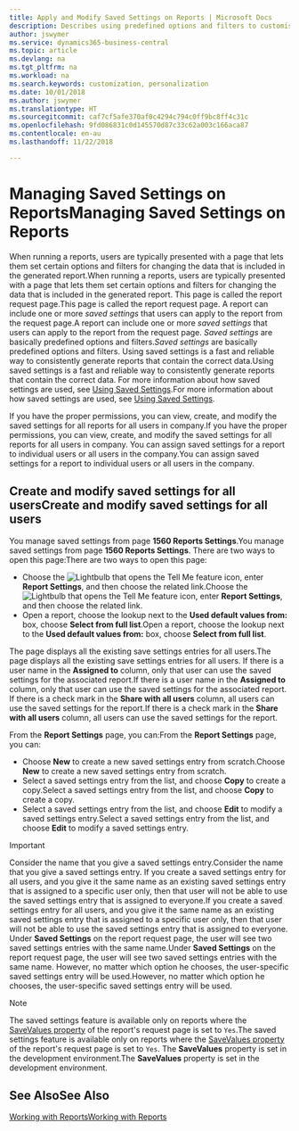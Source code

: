 ```yaml
---
title: Apply and Modify Saved Settings on Reports | Microsoft Docs
description: Describes using predefined options and filters to customise a report, and to generate the correct data.
author: jswymer
ms.service: dynamics365-business-central
ms.topic: article
ms.devlang: na
ms.tgt_pltfrm: na
ms.workload: na
ms.search.keywords: customization, personalization
ms.date: 10/01/2018
ms.author: jswymer
ms.translationtype: HT
ms.sourcegitcommit: caf7cf5afe370af0c4294c794c0ff9bc8ff4c31c
ms.openlocfilehash: 9fd086831c0d145570d87c33c62a003c166aca87
ms.contentlocale: en-au
ms.lasthandoff: 11/22/2018

---
```

# <a name="managing-saved-settings-on-reports"></a><span data-ttu-id="20c90-103">Managing Saved Settings on Reports</span><span class="sxs-lookup"><span data-stu-id="20c90-103">Managing Saved Settings on Reports</span></span>
<span data-ttu-id="20c90-104">When running a reports, users are typically presented with a page that lets them set certain options and filters for changing the data that is included in the generated report.</span><span class="sxs-lookup"><span data-stu-id="20c90-104">When running a reports, users are typically presented with a page that lets them set certain options and filters for changing the data that is included in the generated report.</span></span> <span data-ttu-id="20c90-105">This page is called the report request page.</span><span class="sxs-lookup"><span data-stu-id="20c90-105">This page is called the report request page.</span></span> <span data-ttu-id="20c90-106">A report can include one or more *saved settings* that users can apply to the report from the request page.</span><span class="sxs-lookup"><span data-stu-id="20c90-106">A report can include one or more *saved settings* that users can apply to the report from the request page.</span></span> <span data-ttu-id="20c90-107">*Saved settings* are basically predefined options and filters.</span><span class="sxs-lookup"><span data-stu-id="20c90-107">*Saved settings* are basically predefined options and filters.</span></span> <span data-ttu-id="20c90-108">Using saved settings is a fast and reliable way to consistently generate reports that contain the correct data.</span><span class="sxs-lookup"><span data-stu-id="20c90-108">Using saved settings is a fast and reliable way to consistently generate reports that contain the correct data.</span></span> <span data-ttu-id="20c90-109">For more information about how saved settings are used, see [Using Saved Settings](ui-work-report.md#SavedSettings).</span><span class="sxs-lookup"><span data-stu-id="20c90-109">For more information about how saved settings are used, see [Using Saved Settings](ui-work-report.md#SavedSettings).</span></span>

<span data-ttu-id="20c90-110">If you have the proper permissions, you can view, create, and modify the saved settings for all reports for all users in company.</span><span class="sxs-lookup"><span data-stu-id="20c90-110">If you have the proper permissions, you can view, create, and modify the saved settings for all reports for all users in company.</span></span> <span data-ttu-id="20c90-111">You can assign saved settings for a report to individual users or all users in the company.</span><span class="sxs-lookup"><span data-stu-id="20c90-111">You can assign saved settings for a report to individual users or all users in the company.</span></span>

<!-- 
## Apply saved settings to a report
1. Open the report.

   The report request page appears.    
2. In the **Saved Settings** section of the page, set the **Name** field  to the saved settings that you want to use.

   The **Saved Settings** section only appears if the report has been run before or if there are existing saved settings entries. The saved settings entry called **Last used options and filters** is always available. These settings are the option and filter values that were used the last time you ran the report.

-->

## <a name="create-and-modify-saved-settings-for-all-users"></a><span data-ttu-id="20c90-112">Create and modify saved settings for all users</span><span class="sxs-lookup"><span data-stu-id="20c90-112">Create and modify saved settings for all users</span></span>
<span data-ttu-id="20c90-113">You manage saved settings from page **1560 Reports Settings**.</span><span class="sxs-lookup"><span data-stu-id="20c90-113">You manage saved settings from page **1560 Reports Settings**.</span></span> <span data-ttu-id="20c90-114">There are two ways to open this page:</span><span class="sxs-lookup"><span data-stu-id="20c90-114">There are two ways to open this page:</span></span>
-   <span data-ttu-id="20c90-115">Choose the ![Lightbulb that opens the Tell Me feature](media/ui-search/search_small.png "Tell me what you want to do") icon, enter **Report Settings**, and then choose the related link.</span><span class="sxs-lookup"><span data-stu-id="20c90-115">Choose the ![Lightbulb that opens the Tell Me feature](media/ui-search/search_small.png "Tell me what you want to do") icon, enter **Report Settings**, and then choose the related link.</span></span>
-   <span data-ttu-id="20c90-116">Open a report, choose the lookup next to the **Used default values from:** box, choose **Select from full list**.</span><span class="sxs-lookup"><span data-stu-id="20c90-116">Open a report, choose the lookup next to the **Used default values from:** box, choose **Select from full list**.</span></span>

<span data-ttu-id="20c90-117">The page displays all the existing save settings entries for all users.</span><span class="sxs-lookup"><span data-stu-id="20c90-117">The page displays all the existing save settings entries for all users.</span></span> <span data-ttu-id="20c90-118">If there is a user name in the **Assigned to** column, only that user can use the saved settings for the associated report.</span><span class="sxs-lookup"><span data-stu-id="20c90-118">If there is a user name in the **Assigned to** column, only that user can use the saved settings for the associated report.</span></span> <span data-ttu-id="20c90-119">If there is a check mark in the **Share with all users** column, all users can use the saved settings for the report.</span><span class="sxs-lookup"><span data-stu-id="20c90-119">If there is a check mark in the **Share with all users** column, all users can use the saved settings for the report.</span></span>

<span data-ttu-id="20c90-120">From the **Report Settings** page, you can:</span><span class="sxs-lookup"><span data-stu-id="20c90-120">From the **Report Settings** page, you can:</span></span>
-   <span data-ttu-id="20c90-121">Choose **New** to create a new saved settings entry from scratch.</span><span class="sxs-lookup"><span data-stu-id="20c90-121">Choose **New** to create a new saved settings entry from scratch.</span></span>
-   <span data-ttu-id="20c90-122">Select a saved settings entry from the list, and choose **Copy** to create a copy.</span><span class="sxs-lookup"><span data-stu-id="20c90-122">Select a saved settings entry from the list, and choose **Copy** to create a copy.</span></span>
-   <span data-ttu-id="20c90-123">Select a saved settings entry from the list, and choose **Edit** to modify a saved settings entry.</span><span class="sxs-lookup"><span data-stu-id="20c90-123">Select a saved settings entry from the list, and choose **Edit** to modify a saved settings entry.</span></span>


> [!Important]
> <span data-ttu-id="20c90-124">Consider the name that you give a saved settings entry.</span><span class="sxs-lookup"><span data-stu-id="20c90-124">Consider the name that you give a saved settings entry.</span></span> <span data-ttu-id="20c90-125">If you create a saved settings entry for all users, and you give it the same name as an existing saved settings entry that is assigned to a specific user only, then that user will not be able to use the saved settings entry that is assigned to everyone.</span><span class="sxs-lookup"><span data-stu-id="20c90-125">If you create a saved settings entry for all users, and you give it the same name as an existing saved settings entry that is assigned to a specific user only, then that user will not be able to use the saved settings entry that is assigned to everyone.</span></span>  <span data-ttu-id="20c90-126">Under **Saved Settings** on the report request page, the user will see two saved settings entries with the same name.</span><span class="sxs-lookup"><span data-stu-id="20c90-126">Under **Saved Settings** on the report request page, the user will see two saved settings entries with the same name.</span></span> <span data-ttu-id="20c90-127">However, no matter which option he chooses, the user-specific saved settings entry will be used.</span><span class="sxs-lookup"><span data-stu-id="20c90-127">However, no matter which option he chooses, the user-specific saved settings entry will be used.</span></span>

> [!NOTE]
> <span data-ttu-id="20c90-128">The saved settings feature is available only on reports where the [SaveValues property](https://docs.microsoft.com/en-us/dynamics-nav/savevalues-property) of the report's request page is set to `Yes`.</span><span class="sxs-lookup"><span data-stu-id="20c90-128">The saved settings feature is available only on reports where the [SaveValues property](https://docs.microsoft.com/en-us/dynamics-nav/savevalues-property) of the report's request page is set to `Yes`.</span></span> <span data-ttu-id="20c90-129">The **SaveValues** property is set in the development environment.</span><span class="sxs-lookup"><span data-stu-id="20c90-129">The **SaveValues** property is set in the development environment.</span></span>  

## <a name="see-also"></a><span data-ttu-id="20c90-130">See Also</span><span class="sxs-lookup"><span data-stu-id="20c90-130">See Also</span></span>
[<span data-ttu-id="20c90-131">Working with Reports</span><span class="sxs-lookup"><span data-stu-id="20c90-131">Working with Reports</span></span>](ui-work-report.md)  

